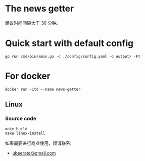 # The news getter

建议时间间隔大于 30 分钟。

# Quick start with default config

```shell
go run cmd/bin/main.go -c ./config/config.yaml -o output/ -Ft
```

# For docker
```shell
docker run -itd --name news-getter 
```

## Linux

### Source code

```shell
make build
make linux-install
```

如果需要进行商业使用，烦请联系:
- [ubserate@gmail.com](ubserate@gmail.com)